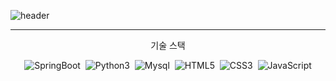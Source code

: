 ![header](https://capsule-render.vercel.app/api?type=waving&color=BB88CC&height=300&section=header&text=AMIVAYUN&fontSize=70&fontColor=4E4351)
- - -
<p align = "center"> 기술 스택 </p>
<p align = "center"> 
    <img alt = "SpringBoot" src="https://img.shields.io/badge/SpringBoot-BB88CC?style=flat-square&logo=SpringBoot&logoColor=white"/>&nbsp
    <img alt = "Python3"src="https://img.shields.io/badge/Python-#7DB4FF?style=flat-square&logo=Python&logoColor=white"/>&nbsp
    <img alt = "Mysql" src="https://img.shields.io/badge/Mysql-#00DDFF?style=flat-square&logo=Mysql&logoColor=white"/>&nbsp
    <img alt = "HTML5" src="https://img.shields.io/badge/HTML5-#35FCFC?style=flat-square&logo=HTML5&logoColor=white"/>&nbsp
    <img alt ="CSS3" src="https://img.shields.io/badge/CSS3-3766AB?style=flat-square=CSS3&logoColor=white"/>&nbsp
    <img alt="JavaScript" src ="https://img.shields.io/badge/JavaScriipt-F7DF1E?&style=flat-square&logo=JavaScript&logoColor=black"/>
</p>


